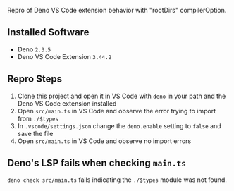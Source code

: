 Repro of Deno VS Code extension behavior with "rootDirs" compilerOption.

## Installed Software

* Deno `2.3.5`
* Deno VS Code Extension `3.44.2`

## Repro Steps

1. Clone this project and open it in VS Code with `deno` in your path and the Deno VS Code extension installed
2. Open `src/main.ts` in VS Code and observe the error trying to import from `./$types`
3. In `.vscode/settings.json` change the `deno.enable` setting to `false` and save the file
4. Open `src/main.ts` in VS Code and observe no import errors

## Deno's LSP fails when checking `main.ts`

`deno check src/main.ts` fails indicating the `./$types` module was not found.

